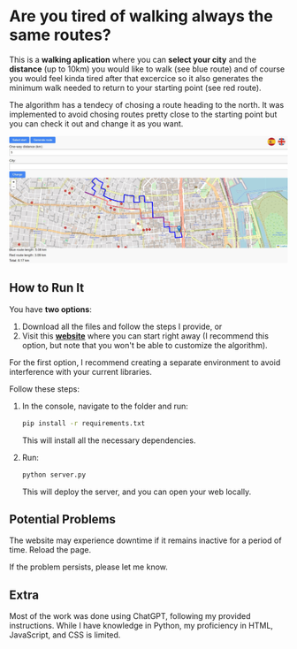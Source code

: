 # Are you tired of walking always the same routes?
This is a **walking aplication** where you can **select your city** and the **distance** (up to 10km) you would like to walk (see blue route) and of course you would feel kinda tired after that excercice so it also generates the minimum walk needed to return to your starting point (see red route).

The algorithm has a tendecy of chosing a route heading to the north. It was implemented to avoid chosing routes pretty close to the starting point but you can check it out and change it as you want.

![Example](https://github.com/LautaroOchotorena/Walking-around-the-city/blob/master/Example.jpg)

## How to Run It

You have **two options**:

1. Download all the files and follow the steps I provide, or
2. Visit this [**website**](http://lautaro98.pythonanywhere.com) where you can start right away (I recommend this option, but note that you won't be able to customize the algorithm).

For the first option, I recommend creating a separate environment to avoid interference with your current libraries.

Follow these steps:

1. In the console, navigate to the folder and run:

    ```bash
    pip install -r requirements.txt
    ```

    This will install all the necessary dependencies.

2. Run:

    ```bash
    python server.py
    ```

    This will deploy the server, and you can open your web locally.

## Potential Problems

The website may experience downtime if it remains inactive for a period of time. Reload the page.

If the problem persists, please let me know.

## Extra

Most of the work was done using ChatGPT, following my provided instructions. While I have knowledge in Python, my proficiency in HTML, JavaScript, and CSS is limited.